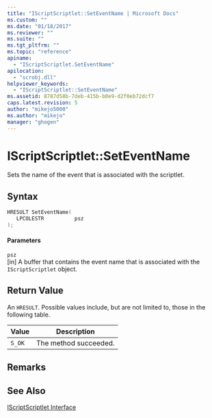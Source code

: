 ```yaml
---
title: "IScriptScriptlet::SetEventName | Microsoft Docs"
ms.custom: ""
ms.date: "01/18/2017"
ms.reviewer: ""
ms.suite: ""
ms.tgt_pltfrm: ""
ms.topic: "reference"
apiname: 
  - "IScriptScriptlet.SetEventName"
apilocation: 
  - "scrobj.dll"
helpviewer_keywords: 
  - "IScriptScriptlet::SetEventName"
ms.assetid: 8787d58b-7deb-415b-b0e9-d2f0eb72dcf7
caps.latest.revision: 5
author: "mikejo5000"
ms.author: "mikejo"
manager: "ghogen"
---
```

# IScriptScriptlet::SetEventName
Sets the name of the event that is associated with the scriptlet.  
  
## Syntax  
  
```cpp
HRESULT SetEventName(  
   LPCOLESTR          psz  
);  
```  
  
#### Parameters  
 `psz`  
 [in] A buffer that contains the event name that is associated with the `IScriptScriptlet` object.  
  
## Return Value  
 An `HRESULT`. Possible values include, but are not limited to, those in the following table.  
  
|Value|Description|  
|-----------|-----------------|  
|`S_OK`|The method succeeded.|  
  
## Remarks  
  
## See Also  
 [IScriptScriptlet Interface](../../winscript/reference/iscriptscriptlet-interface.md)